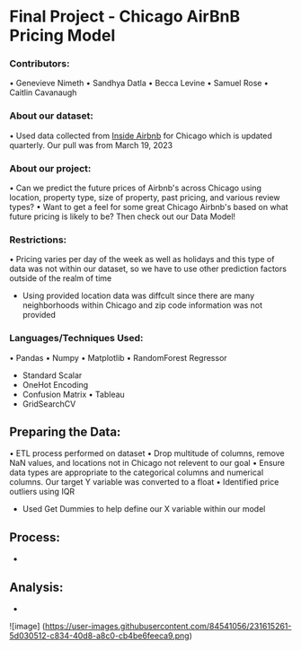 # **Final Project - Chicago AirBnB Pricing Model**

### **Contributors**:

• Genevieve Nimeth
• Sandhya Datla
• Becca Levine
• Samuel Rose
• Caitlin Cavanaugh

### **About our dataset**:

• Used data collected from [Inside Airbnb](http://insideairbnb.com/get-the-data/) for Chicago which is updated quarterly. Our pull was from March 19, 2023	
	
	        
 ### **About our project**:

• Can we predict the future prices of Airbnb's across Chicago using location, property type, size of property,  past pricing, and various review types?
• Want to get a feel for some great Chicago Airbnb's based on what future pricing is likely to be? Then check out our Data Model!

### **Restrictions**:
• Pricing varies per day of the week as well as holidays and this type of data was not within our dataset, so we have to use other prediction factors outside of the realm of time
* Using provided location data was diffcult since there are many neighborhoods within Chicago and zip code 		information was not provided

### **Languages/Techniques Used**:
• Pandas
• Numpy
• Matplotlib
• RandomForest Regressor
* Standard Scalar
* OneHot Encoding
* Confusion Matrix
• Tableau
* GridSearchCV
	

## **Preparing the Data**:
• ETL process performed on dataset 
• Drop multitude of columns, remove NaN values, and locations not in Chicago not relevent to our goal
• Ensure data types are appropriate to the categorical columns and numerical columns. Our target Y variable was 	converted to a float
• Identified price outliers using IQR 
* Used Get Dummies to help define our X variable within our model

## **Process:**
* 

## **Analysis:**
* 



![image] (https://user-images.githubusercontent.com/84541056/231615261-5d030512-c834-40d8-a8c0-cb4be6feeca9.png)



	 
